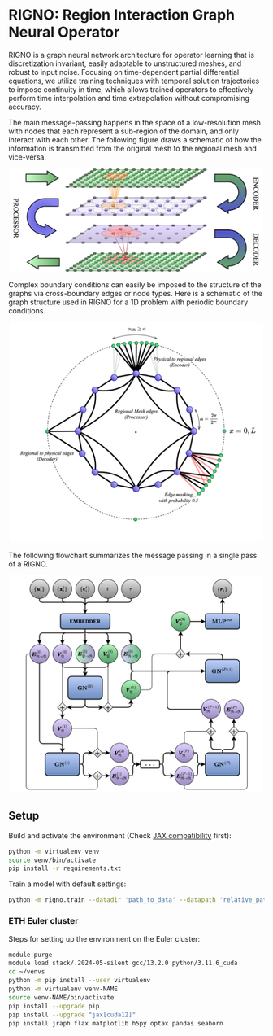 # RIGNO: Region Interaction Graph Neural Operator

RIGNO is a graph neural network architecture for operator learning that is discretization invariant, easily
adaptable to unstructured meshes, and robust to input noise.
Focusing on time-dependent partial differential equations, we utilize training techniques with temporal solution
trajectories to impose continuity in time, which allows trained operators to effectively perform time interpolation
and time extrapolation without compromising accuracy.

The main message-passing happens in the space of a low-resolution
mesh with nodes that each represent a sub-region of the domain, and
only interact with each other.
The following figure draws a schematic of how the information is
transmitted from the original mesh to the regional mesh and vice-versa.
<p align="center"> <img src="assets/encode-process-decode.png" alt="encode-process-decode" width="500"/> </p>

Complex boundary conditions can easily be imposed to the structure
of the graphs via cross-boundary edges or node types.
Here is a schematic of the graph structure used in RIGNO for a 1D problem with periodic boundary conditions.
<p align="center"> <img src="assets/graphs-1d-periodic.png" alt="graphs-1d-periodic" width="500"/> </p>

The following flowchart summarizes the message passing in a single
pass of a RIGNO.
<p align="center"> <img src="assets/message-passing-flowchart.png" alt="message-passing-flowchart" width="500"/> </p>


## Setup

Build and activate the environment (Check [JAX compatibility](https://jax.readthedocs.io/en/latest/installation.html) first):
```bash
python -m virtualenv venv
source venv/bin/activate
pip install -r requirements.txt
```

Train a model with default settings:
```bash
python -m rigno.train --datadir 'path_to_data' --datapath 'relative_path_to_dataset' --epochs 20 --batch_size 2 --n_train 128 --n_valid 128
```

### ETH Euler cluster
Steps for setting up the environment on the Euler cluster:

```bash
module purge
module load stack/.2024-05-silent gcc/13.2.0 python/3.11.6_cuda
cd ~/venvs
python -m pip install --user virtualenv
python -m virtualenv venv-NAME
source venv-NAME/bin/activate
pip install --upgrade pip
pip install --upgrade "jax[cuda12]"
pip install jraph flax matplotlib h5py optax pandas seaborn
```
